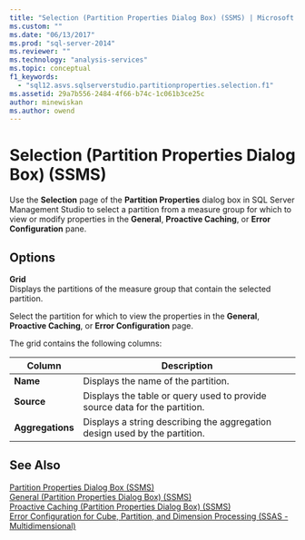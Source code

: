 ```yaml
---
title: "Selection (Partition Properties Dialog Box) (SSMS) | Microsoft Docs"
ms.custom: ""
ms.date: "06/13/2017"
ms.prod: "sql-server-2014"
ms.reviewer: ""
ms.technology: "analysis-services"
ms.topic: conceptual
f1_keywords: 
  - "sql12.asvs.sqlserverstudio.partitionproperties.selection.f1"
ms.assetid: 29a7b556-2484-4f66-b74c-1c061b3ce25c
author: minewiskan
ms.author: owend
---
```

# Selection (Partition Properties Dialog Box) (SSMS)
  Use the **Selection** page of the **Partition Properties** dialog box in SQL Server Management Studio to select a partition from a measure group for which to view or modify properties in the **General**, **Proactive Caching**, or **Error Configuration** pane.  
  
## Options  
 **Grid**  
 Displays the partitions of the measure group that contain the selected partition.  
  
 Select the partition for which to view the properties in the **General**, **Proactive Caching**, or **Error Configuration** page.  
  
 The grid contains the following columns:  
  
|Column|Description|  
|------------|-----------------|  
|**Name**|Displays the name of the partition.|  
|**Source**|Displays the table or query used to provide source data for the partition.|  
|**Aggregations**|Displays a string describing the aggregation design used by the partition.|  
  
## See Also  
 [Partition Properties Dialog Box &#40;SSMS&#41;](partition-properties-dialog-box-ssms.md)   
 [General &#40;Partition Properties Dialog Box&#41; &#40;SSMS&#41;](general-partition-properties-dialog-box-ssms.md)   
 [Proactive Caching &#40;Partition Properties Dialog Box&#41; &#40;SSMS&#41;](proactive-caching-partition-properties-dialog-box-ssms.md)   
 [Error Configuration for Cube, Partition, and Dimension Processing &#40;SSAS - Multidimensional&#41;](multidimensional-models/error-configuration-for-cube-partition-and-dimension-processing.md)  
  
  
